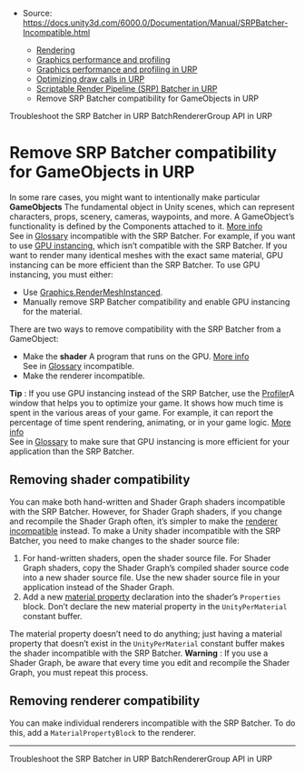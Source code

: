 * Source: https://docs.unity3d.com/6000.0/Documentation/Manual/SRPBatcher-Incompatible.html

  * [Rendering](https://docs.unity3d.com/6000.0/Documentation/Manual/rendering-and-post-processing.html)
  * [Graphics performance and profiling](https://docs.unity3d.com/6000.0/Documentation/Manual/graphics-performance-profiling.html)
  * [Graphics performance and profiling in URP](https://docs.unity3d.com/6000.0/Documentation/Manual/graphics-performance-and-profiling-in-urp.html)
  * [Optimizing draw calls in URP](https://docs.unity3d.com/6000.0/Documentation/Manual/reduce-draw-calls-landing-urp.html)
  * [Scriptable Render Pipeline (SRP) Batcher in URP](https://docs.unity3d.com/6000.0/Documentation/Manual/SRPBatcher-landing.html)
  * Remove SRP Batcher compatibility for GameObjects in URP


[](https://docs.unity3d.com/6000.0/Documentation/Manual/SRPBatcher-Profile.html)
Troubleshoot the SRP Batcher in URP
[](https://docs.unity3d.com/6000.0/Documentation/Manual/batch-renderer-group.html)
BatchRendererGroup API in URP
# Remove SRP Batcher compatibility for GameObjects in URP
In some rare cases, you might want to intentionally make particular **GameObjects** The fundamental object in Unity scenes, which can represent characters, props, scenery, cameras, waypoints, and more. A GameObject’s functionality is defined by the Components attached to it. [More info](https://docs.unity3d.com/6000.0/Documentation/Manual/class-GameObject.html)  
See in [Glossary](https://docs.unity3d.com/6000.0/Documentation/Manual/Glossary.html#GameObject) incompatible with the SRP Batcher. For example, if you want to use [GPU instancing](https://docs.unity3d.com/6000.0/Documentation/Manual/GPUInstancing.html), which isn’t compatible with the SRP Batcher. If you want to render many identical meshes with the exact same material, GPU instancing can be more efficient than the SRP Batcher. To use GPU instancing, you must either:
  * Use [Graphics.RenderMeshInstanced](https://docs.unity3d.com/6000.0/Documentation/ScriptReference/Graphics.RenderMeshInstanced.html).
  * Manually remove SRP Batcher compatibility and enable GPU instancing for the material.


There are two ways to remove compatibility with the SRP Batcher from a GameObject:
  * Make the **shader** A program that runs on the GPU. [More info](https://docs.unity3d.com/6000.0/Documentation/Manual/Shaders.html)  
See in [Glossary](https://docs.unity3d.com/6000.0/Documentation/Manual/Glossary.html#Shader) incompatible.
  * Make the renderer incompatible.


**Tip** : If you use GPU instancing instead of the SRP Batcher, use the [Profiler](https://docs.unity3d.com/6000.0/Documentation/Manual/Profiler.html)A window that helps you to optimize your game. It shows how much time is spent in the various areas of your game. For example, it can report the percentage of time spent rendering, animating, or in your game logic. [More info](https://docs.unity3d.com/6000.0/Documentation/Manual/Profiler.html)  
See in [Glossary](https://docs.unity3d.com/6000.0/Documentation/Manual/Glossary.html#Profiler) to make sure that GPU instancing is more efficient for your application than the SRP Batcher.
## Removing shader compatibility
You can make both hand-written and Shader Graph shaders incompatible with the SRP Batcher. However, for Shader Graph shaders, if you change and recompile the Shader Graph often, it’s simpler to make the [renderer incompatible](https://docs.unity3d.com/6000.0/Documentation/Manual/SRPBatcher-Incompatible.html#removing-renderer-compatibility) instead.
To make a Unity shader incompatible with the SRP Batcher, you need to make changes to the shader source file:
  1. For hand-written shaders, open the shader source file. For Shader Graph shaders, copy the Shader Graph’s compiled shader source code into a new shader source file. Use the new shader source file in your application instead of the Shader Graph.
  2. Add a new [material property](https://docs.unity3d.com/6000.0/Documentation/Manual/SL-Properties.html) declaration into the shader’s `Properties` block. Don’t declare the new material property in the `UnityPerMaterial` constant buffer.


The material property doesn’t need to do anything; just having a material property that doesn’t exist in the `UnityPerMaterial` constant buffer makes the shader incompatible with the SRP Batcher.
**Warning** : If you use a Shader Graph, be aware that every time you edit and recompile the Shader Graph, you must repeat this process.
## Removing renderer compatibility
You can make individual renderers incompatible with the SRP Batcher. To do this, add a `MaterialPropertyBlock` to the renderer.
* * *
[](https://docs.unity3d.com/6000.0/Documentation/Manual/SRPBatcher-Profile.html)
Troubleshoot the SRP Batcher in URP
[](https://docs.unity3d.com/6000.0/Documentation/Manual/batch-renderer-group.html)
BatchRendererGroup API in URP

